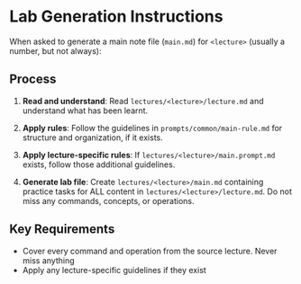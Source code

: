 # Lab Generation Instructions

When asked to generate a main note file (`main.md`) for `<lecture>` (usually a number, but not always):

## Process

1. **Read and understand**: Read `lectures/<lecture>/lecture.md` and understand what has been learnt.

2. **Apply rules**: Follow the guidelines in `prompts/common/main-rule.md` for structure and organization, if it exists.

3. **Apply lecture-specific rules**: If `lectures/<lecture>/main.prompt.md` exists, follow those additional guidelines.

4. **Generate lab file**: Create `lectures/<lecture>/main.md` containing practice tasks for ALL content in `lectures/<lecture>/lecture.md`. Do not miss any commands, concepts, or operations.

## Key Requirements

- Cover every command and operation from the source lecture. Never miss anything
- Apply any lecture-specific guidelines if they exist
